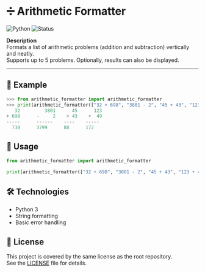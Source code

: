 # ➗ Arithmetic Formatter

![Python](https://img.shields.io/badge/Python-3-blue?logo=python&logoColor=white)
![Status](https://img.shields.io/badge/Status-Completed-brightgreen)  

**Description**  
Formats a list of arithmetic problems (addition and subtraction) vertically and neatly.  
Supports up to 5 problems. Optionally, results can also be displayed.

---

## 📂 Example

```python
>>> from arithmetic_formatter import arithmetic_formatter
>>> print(arithmetic_formatter(["32 + 698", "3801 - 2", "45 + 43", "123 + 49"], True))
   32         3801      45      123
+ 698      -     2    + 43    +  49
-----      ------    ----    -----
  730      3799      88      172
```  

## 🚀 Usage
```python
from arithmetic_formatter import arithmetic_formatter

print(arithmetic_formatter(["32 + 698", "3801 - 2", "45 + 43", "123 + 49"], True))
```  

## 🛠️ Technologies
- Python 3
- String formatting
- Basic error handling  

## 📄 License
   This project is covered by the same license as the root repository.  
   See the [LICENSE](../LICENSE) file for details.
